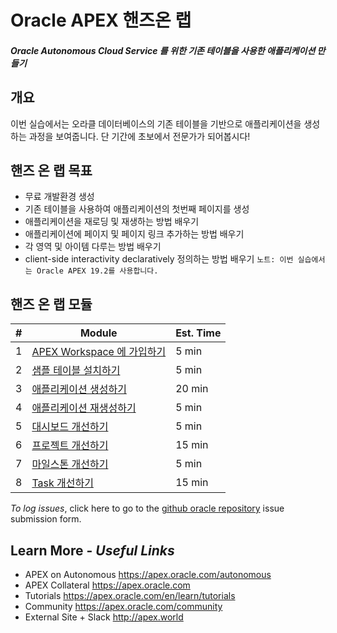 # Oracle APEX 핸즈온 랩
##### Oracle Autonomous Cloud Service 를 위한 기존 테이블을 사용한 애플리케이션 만들기

## 개요
이번 실습에서는 오라클 데이터베이스의 기존 테이블을 기반으로 애플리케이션을 생성하는 과정을 보여줍니다.
단 기간에 초보에서 전문가가 되어봅시다!

## 핸즈 온 랩 목표
* 무료 개발환경 생성
* 기존 테이블을 사용하여 애플리케이션의 첫번째 페이지를 생성
* 애플리케이션을 재로딩 및 재생하는 방법 배우기
* 애플리케이션에 페이지 및 페이지 링크 추가하는 방법 배우기
* 각 영역 및 아이템 다루는 방법 배우기
* client-side interactivity declaratively 정의하는 방법 배우기
`노트: 이번 실습에서는 Oracle APEX 19.2를 사용합니다.`

## 핸즈 온 랩 모듈
|  #   | Module                                                       | Est. Time |
| :--: | --- | :-- |
|  1   | [APEX Workspace 에 가입하기](1-building-your-rest-end-points-creating-a-sample-tables-and-rest-enabling.md) | 5 min     |
|  2   | [샘플 테이블 설치하기](2-building-your-app-which-will-be-based-on-the-rest-endpoints-creating-the-app.md) | 5 min     |
|  3   | [애플리케이션 생성하기](3-linking-the-rest-service-defined-in-the-first-workspace-adding-a-web-source-for-emp.md) | 20 min    |
|  4   | [애플리케이션 재생성하기](4-defining-the-report-and-form-on-emp-creating-pages.md) | 5 min     |
|  5   | [대시보드 개선하기](5-using-the-rest-service-on-dept-defining-list-of-values.md) | 5 min     |
|  6   | [프로젝트 개선하기](5-using-the-rest-service-on-dept-defining-list-of-values.md) | 15 min    |
|  7   | [마일스톤 개선하기](5-using-the-rest-service-on-dept-defining-list-of-values.md) | 5 min     |
|  8   | [Task 개선하기](5-using-the-rest-service-on-dept-defining-list-of-values.md) | 15 min    |

*To log issues*, click here to go to the [github oracle repository](https://github.com/oracle/learning-library/issues/new) issue submission form.



## Learn More - *Useful Links*

- APEX on Autonomous https://apex.oracle.com/autonomous
- APEX Collateral https://apex.oracle.com
- Tutorials https://apex.oracle.com/en/learn/tutorials
- Community https://apex.oracle.com/community
- External Site + Slack http://apex.world
